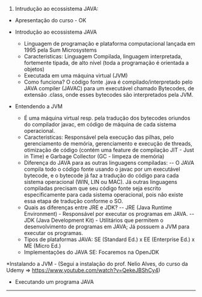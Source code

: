 1) Intrudução ao ecossistema JAVA:
 
* Apresentação do curso - OK
     
* Introdução ao ecossistema JAVA
   -  Linguagem de programação e plataforma computacional lançada em 1995 pela Sum Microsystems
   - Caracteristicas: Linguagem Compilada, linguagem interpretada, fortemente tipada, de alto nível (toda a programação é orientada a objetos)
   - Executada em uma máquina virtual (JVM)
   - Como funciona? O código fonte .java é compilado/interpretado pelo JAVA compiler (JAVAC) para um executável chamado Bytecodes, de extensão .class,  onde esses bytecodes são interpretados pela JVM.      
* Entendendo a JVM
   - É uma máquina virtual resp. pela tradução dos bytecodes oriundos do compilador javac, em código de máquina de cada sistema operacional. 
   - Caracteristicas: Responsável pela execução das pilhas, pelo gerenciamento de memória, gerenciamento e execução de threads, otimização de código (contém uma feature de compilação JIT - Just in Time) e Garbage Collector (GC - limpeza de memória)
   - Diferença do JAVA para as outras linguagens compiladas: 
   -- O JAVA compila todo o código fonte usando o javac por um executável bytecode, e o bytecode já faz a tradução do código para cada sistema operacional (WIN, LIN ou MAC). Já outras linguagens compiladas precisam que seu código fonte seja escrito especificamente para cada sistema operacional, pois não existe essa etapa de tradução conforme o SO. 
    - Quais as diferenças entre JRE e JDK?
    -- JRE (Java Runtime Environment) - Responsável por executar os programas em JAVA.
    -- JDK (Java Development Kit) - Utilitários que permitem o desenvolvimento de programas em JAVA; Já possuem a JVM para executar os programas. 
    - Tipos de plataformas JAVA: SE (Standard Ed.) x EE (Enterprise Ed.) x ME (Micro Ed.)
    - Implementações do JAVA SE: Focaremos na OpenJDK

*Instalando a JVM
    - (Segui a instalação do prof. Nelio Alves, do curso da Udemy => https://www.youtube.com/watch?v=QekeJBShCy4)

* Executando um programa JAVA


-------------------------